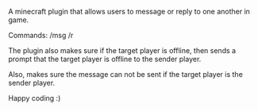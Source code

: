A minecraft plugin that allows users to message or reply to one another in game.

Commands:
/msg <Player> <Message>
/r <Message>

The plugin also makes sure if the target player is offline, then sends a prompt that the target player is offline to the sender player.

Also, makes sure the message can not be sent if the target player is the sender player.

Happy coding :) 
